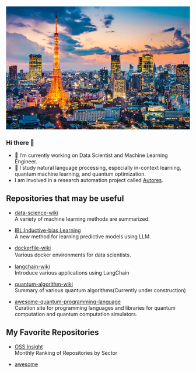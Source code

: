 ![logo](image/tokyo_yakei.png)  

### Hi there 👋

- 🔭 I’m currently working on Data Scientist and Machine Learning Engineer.
- 🌱 I study natural language processing, especially in-context learning, quantum machine learning, and quantum optimization. 
- I am involved in a research automation project called [Autores](https://sites.google.com/view/automated-research/home?authuser=0).


## Repositories that may be useful
- [data-science-wiki](https://github.com/fuyu-quant/data-science-wiki)  
  A variety of machine learning methods are summarized.

- [IBL:Inductive-bias Learning](https://github.com/fuyu-quant/IBLM)  
  A new method for learning predictive models using LLM.
  
- [dockerfile-wiki](https://github.com/fuyu-quant/dockerfile-wiki)  
  Various docker environments for data scientists．

- [langchain-wiki](https://github.com/fuyu-quant/langchain-wiki)  
  Introduce various applications using LangChain

- [quantum-algorithm-wiki](https://github.com/fuyu-quant/quantum-algorithm-wiki)  
  Summary of various quantum algorithms(Currently under construction)

- [awesome-quantum-programming-language](https://github.com/fuyu-quant/awesome-quantum-programming-languages)  
  Curation site for programming languages and libraries for quantum computation and quantum computation simulators.
  

## My Favorite Repositories
- [OSS Insight](https://ossinsight.io/collections/)  
  Monthly Ranking of Repositories by Sector

- [awesome](https://github.com/sindresorhus/awesome)  
  



<!--
**fuyu-quant/fuyu-quant** is a ✨ _special_ ✨ repository because its `README.md` (this file) appears on your GitHub profile.

Here are some ideas to get you started:

- 🔭 I’m currently working on ...
- 🌱 I’m currently learning ...
- 👯 I’m looking to collaborate on ...
- 🤔 I’m looking for help with ...
- 💬 Ask me about ...
- 📫 How to reach me: ...
- 😄 Pronouns: ...
- ⚡ Fun fact: ...
-->

